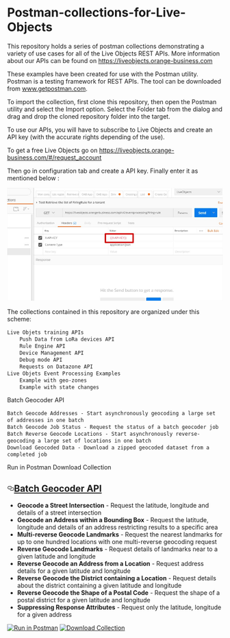 # Postman-collections-for-Live-Objects
 
This repository holds a series of postman collections demonstrating a variety of use cases for all of the Live Objects REST APIs. More information about our APIs can be found on https://liveobjects.orange-business.com

These examples have been created for use with the Postman utility. Postman is a testing framework for REST APIs. The tool can be downloaded from www.getpostman.com.

To import the collection, first clone this repository, then open the Postman utility and select the Import option. Select the Folder tab from the dialog and drag and drop the cloned repository folder into the target.

To use our APIs, you will have to subscribe to Live Objects and create an API key (with the accurate rights depending of the use).

To get a free Live Objects go on https://liveobjects.orange-business.com/#/request_account

Then go in configuration tab and create a API key. Finally enter it as mentioned below : 

<img src="https://github.com/DatavenueLiveObjects/Postman-collections-for-Live-Objects/blob/master/Postman-collections-for-Live-Objects.jpg" alt="Postman">

The collections contained in this repository are organized under this scheme:

    Live Objets training APIs
        Push Data from LoRa devices API
        Rule Engine API
        Device Management API
        Debug mode API
        Requests on Datazone API
    Live Objets Event Processing Examples
        Example with geo-zones
        Example with state changes
       
Batch Geocoder API

    Batch Geocode Addresses - Start asynchronously geocoding a large set of addresses in one batch
    Batch Geocode Job Status - Request the status of a batch geocoder job
    Batch Reverse Geocode Locations - Start asynchronously reverse-geocoding a large set of locations in one batch
    Download Geocoded Data - Download a zipped geocoded dataset from a completed job

Run in Postman Download Collection


<h2><a href="#batch-geocoder-api" aria-hidden="true" class="anchor" id="user-content-batch-geocoder-api"><svg aria-hidden="true" class="octicon octicon-link" height="16" version="1.1" viewBox="0 0 16 16" width="16"><path fill-rule="evenodd" d="M4 9h1v1H4c-1.5 0-3-1.69-3-3.5S2.55 3 4 3h4c1.45 0 3 1.69 3 3.5 0 1.41-.91 2.72-2 3.25V8.59c.58-.45 1-1.27 1-2.09C10 5.22 8.98 4 8 4H4c-.98 0-2 1.22-2 2.5S3 9 4 9zm9-3h-1v1h1c1 0 2 1.22 2 2.5S13.98 12 13 12H9c-.98 0-2-1.22-2-2.5 0-.83.42-1.64 1-2.09V6.25c-1.09.53-2 1.84-2 3.25C6 11.31 7.55 13 9 13h4c1.45 0 3-1.69 3-3.5S14.5 6 13 6z"></path></svg></a><a href="/heremaps/postman-collections/blob/master/batch-geocoder.postman_collection">Batch Geocoder API</a></h2><ul>
<li><strong>Geocode a Street Intersection</strong> - Request the latitude, longitude and details of a street intersection</li>
<li><strong>Geocode an Address within a Bounding Box</strong> - Request the latitude, longitude and details of an address restricting results to a specific area</li>
<li><strong>Multi-reverse Geocode Landmarks</strong> - Request the nearest landmarks for up to one hundred locations with one multi-reverse geocoding request</li>
<li><strong>Reverse Geocode Landmarks</strong> - Request details of landmarks near to a given latitude and longitude</li>
<li><strong>Reverse Geocode an Address from a Location</strong> - Request address details for a given latitude and longitude</li>
<li><strong>Reverse Geocode the District containing a Location</strong> - Request details about the district containing a given latitude and longitude</li>
<li><strong>Reverse Geocode the Shape of a Postal Code</strong> - Request the shape of a postal district for a given latitude and longitude</li>
<li><strong>Suppressing Response Attributes</strong> - Request only the latitude, longitude for a given address</li>
</ul>
<p><a href="https://app.getpostman.com/run-collection/4f968ce760f14ed986dc" rel="nofollow"><img src="https://camo.githubusercontent.com/271662c7525b6d3c5e9f88206b3dcc06bfa73a6d/68747470733a2f2f72756e2e7073746d6e2e696f2f627574746f6e2e737667" alt="Run in Postman" data-canonical-src="https://run.pstmn.io/button.svg" style="max-width:100%;"></a>  <a href="/heremaps/postman-collections/raw/master/geocoder.postman_collection"><img src="https://camo.githubusercontent.com/b496d914a355bd579dadffe09d7b07b078446e7a/68747470733a2f2f686572656d6170732e6769746875622e696f2f706f73746d616e2d636f6c6c656374696f6e732f696d672f646f776e6c6f61642e737667" alt="Download Collection" data-canonical-src="https://heremaps.github.io/postman-collections/img/download.svg" style="max-width:100%;">
